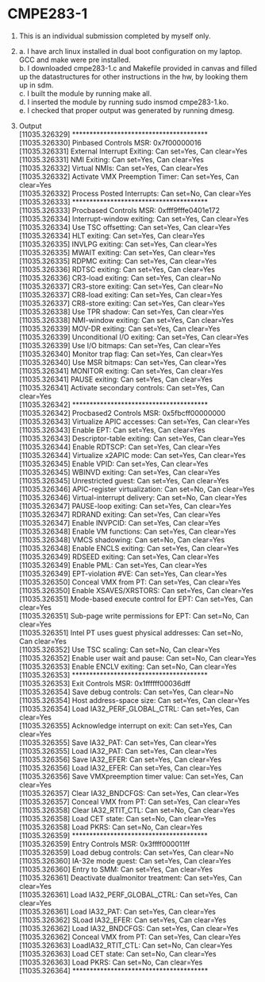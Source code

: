 # CMPE283-1

1. This is an individual submission completed by myself only.
2. a. I have arch linux installed in dual boot configuration on my laptop. GCC and make were pre installed. \
   b. I downloaded cmpe283-1.c and Makefile provided in canvas and filled up the datastructures for other instructions in the hw, by looking them up in sdm. \
   c. I built the module by running make all. \
   d. I inserted the module by running sudo insmod cmpe283-1.ko. \
   e. I checked that proper output was generated by running dmesg.

3. Output
\
[11035.326329] *************************************** \
[11035.326330] Pinbased Controls MSR: 0x7f00000016 \
[11035.326331]   External Interrupt Exiting: Can set=Yes, Can clear=Yes \
[11035.326331]   NMI Exiting: Can set=Yes, Can clear=Yes \
[11035.326332]   Virtual NMIs: Can set=Yes, Can clear=Yes \
[11035.326332]   Activate VMX Preemption Timer: Can set=Yes, Can clear=Yes \
[11035.326332]   Process Posted Interrupts: Can set=No, Can clear=Yes \
[11035.326333] *************************************** \
[11035.326333] Procbased Controls MSR: 0xfff9fffe0401e172 \
[11035.326334]   Interrupt-window exiting: Can set=Yes, Can clear=Yes \
[11035.326334]   Use TSC offsetting: Can set=Yes, Can clear=Yes \
[11035.326334]   HLT exiting: Can set=Yes, Can clear=Yes \
[11035.326335]   INVLPG exiting: Can set=Yes, Can clear=Yes \
[11035.326335]   MWAIT exiting: Can set=Yes, Can clear=Yes \
[11035.326335]   RDPMC exiting: Can set=Yes, Can clear=Yes \
[11035.326336]   RDTSC exiting: Can set=Yes, Can clear=Yes \
[11035.326336]   CR3-load exiting: Can set=Yes, Can clear=No \
[11035.326337]   CR3-store exiting: Can set=Yes, Can clear=No \
[11035.326337]   CR8-load exiting: Can set=Yes, Can clear=Yes \
[11035.326337]   CR8-store exiting: Can set=Yes, Can clear=Yes \
[11035.326338]   Use TPR shadow: Can set=Yes, Can clear=Yes \
[11035.326338]   NMI-window exiting: Can set=Yes, Can clear=Yes \
[11035.326339]   MOV-DR exiting: Can set=Yes, Can clear=Yes \
[11035.326339]   Unconditional I/O exiting: Can set=Yes, Can clear=Yes \
[11035.326339]   Use I/O bitmaps: Can set=Yes, Can clear=Yes \
[11035.326340]   Monitor trap flag: Can set=Yes, Can clear=Yes \
[11035.326340]   Use MSR bitmaps: Can set=Yes, Can clear=Yes \
[11035.326341]   MONITOR exiting: Can set=Yes, Can clear=Yes \
[11035.326341]   PAUSE exiting: Can set=Yes, Can clear=Yes \
[11035.326341]   Activate secondary controls: Can set=Yes, Can clear=Yes \
[11035.326342] *************************************** \
[11035.326342] Procbased2 Controls MSR: 0x5fbcff00000000 \
[11035.326343]   Virtualize APIC accesses: Can set=Yes, Can clear=Yes \
[11035.326343]   Enable EPT: Can set=Yes, Can clear=Yes \
[11035.326343]   Descriptor-table exiting: Can set=Yes, Can clear=Yes \
[11035.326344]   Enable RDTSCP: Can set=Yes, Can clear=Yes \
[11035.326344]   Virtualize x2APIC mode: Can set=Yes, Can clear=Yes \
[11035.326345]   Enable VPID: Can set=Yes, Can clear=Yes \
[11035.326345]   WBINVD exiting: Can set=Yes, Can clear=Yes \
[11035.326345]   Unrestricted guest: Can set=Yes, Can clear=Yes \
[11035.326346]   APIC-register virtualization: Can set=No, Can clear=Yes \
[11035.326346]   Virtual-interrupt delivery: Can set=No, Can clear=Yes \
[11035.326347]   PAUSE-loop exiting: Can set=Yes, Can clear=Yes \
[11035.326347]   RDRAND exiting: Can set=Yes, Can clear=Yes \
[11035.326347]   Enable INVPCID: Can set=Yes, Can clear=Yes \
[11035.326348]   Enable VM functions: Can set=Yes, Can clear=Yes \
[11035.326348]   VMCS shadowing: Can set=No, Can clear=Yes \
[11035.326348]   Enable ENCLS exiting: Can set=Yes, Can clear=Yes \
[11035.326349]   RDSEED exiting: Can set=Yes, Can clear=Yes \
[11035.326349]   Enable PML: Can set=Yes, Can clear=Yes \
[11035.326349]   EPT-violation #VE: Can set=Yes, Can clear=Yes \
[11035.326350]   Conceal VMX from PT: Can set=Yes, Can clear=Yes \
[11035.326350]   Enable XSAVES/XRSTORS: Can set=Yes, Can clear=Yes \
[11035.326351]   Mode-based execute control for EPT: Can set=Yes, Can clear=Yes \
[11035.326351]   Sub-page write permissions for EPT: Can set=No, Can clear=Yes \
[11035.326351]   Intel PT uses guest physical addresses: Can set=No, Can clear=Yes \
[11035.326352]   Use TSC scaling: Can set=No, Can clear=Yes \
[11035.326352]   Enable user wait and pause: Can set=No, Can clear=Yes \
[11035.326353]   Enable ENCLV exiting: Can set=No, Can clear=Yes \
[11035.326353] *************************************** \
[11035.326353] Exit Controls MSR: 0x1ffffff00036dff \
[11035.326354]   Save debug controls: Can set=Yes, Can clear=No \
[11035.326354]   Host address-space size: Can set=Yes, Can clear=Yes \
[11035.326354]   Load IA32_PERF_GLOBAL_CTRL: Can set=Yes, Can clear=Yes \
[11035.326355]   Acknowledge interrupt on exit: Can set=Yes, Can clear=Yes \
[11035.326355]   Save IA32_PAT: Can set=Yes, Can clear=Yes \
[11035.326355]   Load IA32_PAT: Can set=Yes, Can clear=Yes \
[11035.326356]   Save IA32_EFER: Can set=Yes, Can clear=Yes \
[11035.326356]   Load IA32_EFER: Can set=Yes, Can clear=Yes \
[11035.326356]   Save VMXpreemption timer value: Can set=Yes, Can clear=Yes \
[11035.326357]   Clear IA32_BNDCFGS: Can set=Yes, Can clear=Yes \
[11035.326357]   Conceal VMX from PT: Can set=Yes, Can clear=Yes \
[11035.326358]   Clear IA32_RTIT_CTL: Can set=No, Can clear=Yes \
[11035.326358]   Load CET state: Can set=No, Can clear=Yes \
[11035.326358]   Load PKRS: Can set=No, Can clear=Yes \
[11035.326359] *************************************** \
[11035.326359] Entry Controls MSR: 0x3ffff000011ff \
[11035.326359]   Load debug controls: Can set=Yes, Can clear=No \
[11035.326360]   IA-32e mode guest: Can set=Yes, Can clear=Yes \
[11035.326360]   Entry to SMM: Can set=Yes, Can clear=Yes \
[11035.326361]   Deactivate dualmonitor treatment: Can set=Yes, Can clear=Yes \
[11035.326361]   Load IA32_PERF_GLOBAL_CTRL: Can set=Yes, Can clear=Yes \
[11035.326361]   Load IA32_PAT: Can set=Yes, Can clear=Yes \
[11035.326362]   SLoad IA32_EFER: Can set=Yes, Can clear=Yes \
[11035.326362]   Load IA32_BNDCFGS: Can set=Yes, Can clear=Yes \
[11035.326362]   Conceal VMX from PT: Can set=Yes, Can clear=Yes \
[11035.326363]   LoadIA32_RTIT_CTL: Can set=No, Can clear=Yes \
[11035.326363]   Load CET state: Can set=No, Can clear=Yes \
[11035.326363]   Load PKRS: Can set=No, Can clear=Yes \
[11035.326364] ***************************************
